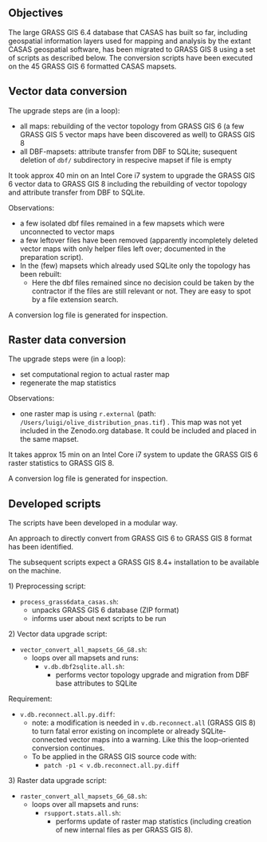 ## Objectives

The large GRASS GIS 6.4 database that CASAS has built so far, including
geospatial information layers used for mapping and analysis by the
extant CASAS geospatial software, has been migrated to GRASS GIS 8
using a set of scripts as described below. The conversion scripts have
been executed on the 45 GRASS GIS 6 formatted CASAS mapsets.

## Vector data conversion

The upgrade steps are (in a loop):

- all maps: rebuilding of the vector topology from GRASS GIS 6 (a few
  GRASS GIS 5 vector maps have been discovered as well) to GRASS GIS 8
- all DBF-mapsets: attribute transfer from DBF to SQLite; susequent
  deletion of `dbf/` subdirectory in respecive mapset if file is empty

It took approx 40 min on an Intel Core i7 system to upgrade the GRASS
GIS 6 vector data to GRASS GIS 8 including the rebuilding of vector
topology and attribute transfer from DBF to SQLite.

Observations:

- a few isolated dbf files remained in a few mapsets which were unconnected
  to vector maps
- a few leftover files have been removed (apparently incompletely deleted
  vector maps with only helper files left over; documented in the preparation script).
- In the (few) mapsets which already used SQLite only the topology
  has been rebuilt:
  - Here the dbf files remained since no decision could be taken by the
    contractor if the files are still relevant or not. They are easy to
    spot by a file extension search.

A conversion log file is generated for inspection.

## Raster data conversion

The upgrade steps were (in a loop):

- set computational region to actual raster map
- regenerate the map statistics

Observations:

- one raster map is using `r.external` (path: `/Users/luigi/olive_distribution_pnas.tif`) .
  This map was not yet included in the Zenodo.org database. It could be
  included and placed in the same mapset.

It takes approx 15 min on an Intel Core i7 system to update the GRASS GIS 6
raster statistics to GRASS GIS 8.

A conversion log file is generated for inspection.

## Developed scripts

The scripts have been developed in a modular way.

An approach to directly convert from GRASS GIS 6 to GRASS GIS 8 format
has been identified.

The subsequent scripts expect a GRASS GIS 8.4+ installation to be
available on the machine.

1\) Preprocessing script:

- `process_grass6data_casas.sh`:
  - unpacks GRASS GIS 6 database (ZIP format)
  - informs user about next scripts to be run

2\) Vector data upgrade script:

- `vector_convert_all_mapsets_G6_G8.sh`:
  - loops over all mapsets and runs:
    - `v.db.dbf2sqlite.all.sh`:
      - performs vector topology upgrade and migration from DBF
        base attributes to SQLite

Requirement:

- `v.db.reconnect.all.py.diff`:
  - note: a modification is needed in `v.db.reconnect.all` (GRASS
    GIS 8) to turn fatal error existing on incomplete or already
    SQLite-connected vector maps into a warning. Like this the
    loop-oriented conversion continues.
  - To be applied in the GRASS GIS source code with:
    - `patch -p1 < v.db.reconnect.all.py.diff`

3\) Raster data upgrade script:

- `raster_convert_all_mapsets_G6_G8.sh`:
  - loops over all mapsets and runs:
    - `rsupport.stats.all.sh`:
      - performs update of raster map statistics (including
        creation of new internal files as per GRASS GIS 8).
